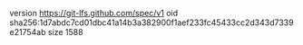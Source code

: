 version https://git-lfs.github.com/spec/v1
oid sha256:1d7abdc7cd01dbc41a14b3a382900f1aef233fc45433cc2d343d7339e21754ab
size 1588
